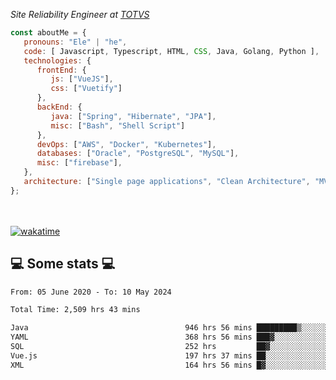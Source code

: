 <p><em>Site Reliability Engineer at <a href="https://www.totvs.com/">TOTVS</a></br>
</em></p>


```javascript
const aboutMe = {
   pronouns: "Ele" | "he",
   code: [ Javascript, Typescript, HTML, CSS, Java, Golang, Python ],
   technologies: {
      frontEnd: {
         js: ["VueJS"],
         css: ["Vuetify"]
      },
      backEnd: {
         java: ["Spring", "Hibernate", "JPA"],
         misc: ["Bash", "Shell Script"]
      },
      devOps: ["AWS", "Docker", "Kubernetes"],
      databases: ["Oracle", "PostgreSQL", "MySQL"],
      misc: ["firebase"],
   },
   architecture: ["Single page applications", "Clean Architecture", "MVC", "Microservices"],
};
```
</br></br>
[![wakatime](https://wakatime.com/badge/user/a3a8ed06-d304-4d6b-bc86-4adc418cdea7.svg)](https://wakatime.com/@a3a8ed06-d304-4d6b-bc86-4adc418cdea7)
<h2>💻 Some stats 💻</h2>

<!--START_SECTION:waka-->

```txt
From: 05 June 2020 - To: 10 May 2024

Total Time: 2,509 hrs 43 mins

Java                                   946 hrs 56 mins █████████▒░░░░░░░░░░░░░░░   37.73 %
YAML                                   368 hrs 56 mins ███▓░░░░░░░░░░░░░░░░░░░░░   14.70 %
SQL                                    252 hrs         ██▓░░░░░░░░░░░░░░░░░░░░░░   10.04 %
Vue.js                                 197 hrs 37 mins ██░░░░░░░░░░░░░░░░░░░░░░░   07.87 %
XML                                    164 hrs 56 mins █▓░░░░░░░░░░░░░░░░░░░░░░░   06.57 %
```

<!--END_SECTION:waka-->
